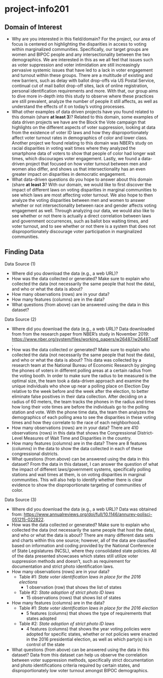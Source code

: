 # project-info201

## **Domain of Interest**
- Why are you interested in this field/domain?
For the project, our area of focus is centered on highlighting the disparities in access to voting within marginalized communities. Specifically, our target groups are women and BIPOC people and any intersectionality between the two demographics. We are interested in this as we all feel that issues such as voter suppression and voter intimidation are still increasingly pervasive systemic issues that have led to a lack in voter engagement and turnout within these groups. There are a multitude of existing and new barriers, such as delay with ballot drop-offs via US Postal Service, continual cut of mail ballot drop-off sites, lack of online registration, personal identification requirements and more. With that, our group aims to dive more in-depth into this study to observe where these practices are still prevalent, analyze the number of people it still affects, as well as understand the effects of it on today’s voting processes.  
- What other examples of data driven projects have you found related to this domain (share **at least 3**)?
Related to this domain, some examples of data driven projects we have are the Block the Vote campaign that highlights on the different aspects of voter suppression, looking at data from the existence of voter ID laws and how they disproportionately affect voter turnout rates in demographics of color and lower class. Another project we found relating to this domain was NBER’s study on racial disparities in voting wait times where they analyzed the smartphone data of voters to show that people of color had longer wait times, which discourages voter engagement. Lastly, we found a data-driven project that focused on how voter turnout between men and women also differ, and shows us that intersectionality has an even greater impact on disparities in democratic engagement.
- What data-driven questions do you hope to answer about this domain (share **at least 3**?
With our domain, we would like to first discover the impact of different laws on voting disparities in marginal communities to see which laws are most affecting voter turnout. We also hope to then analyze the voting disparities between men and women to answer whether or not intersectionality between race and gender affects voting engagement as well. Through analyzing our data, we would also like to see whether or not there is actually a direct correlation between laws and government occurrences, such as ballot box waiting times, and voter turnout, and to see whether or not there is a system that does not disproportionately discourage voter participation in marginalized communities.

## **Finding Data**

Data Source (1)
- Where did you download the data (e.g., a web URL)?
- How was the data collected or generated? Make sure to explain who collected the data (not necessarily the same people that host the data), and who or what the data is about?
- How many observations (rows) are in your data?
- How many features (columns) are in the data?
- What questions (from above) can be answered using the data in this dataset?

Data Source (2)
- Where did you download the data (e.g., a web URL)?
Data downloaded from from the research paper from NBER’s study in November 2019: https://www.nber.org/system/files/working_papers/w26487/w26487.pdf.
- How was the data collected or generated? Make sure to explain who collected the data (not necessarily the same people that host the data), and who or what the data is about?
This data was collected by a research team at the National Bureau of Economic Research by pinging the phones of voters in different polling areas at a certain radius from the voting booth. In order to make sure the radius to be measured is the optimal size, the team took a data-driven approach and examine the unique individuals who show up near a polling place on Election Day relative to the week before and the week after the election, to better eliminate false positives in their data collection. After deciding on a radius of 60 meters, the team tracks the phones in the radius and times how long their vote times are before the individuals go to the polling station and vote. With the phone time data, the team then analyzes the demographics of each polling area to see the disparities in these voting times and how they correlate to the race of each neighborhood.
- How many observations (rows) are in your data?
There are 410 observations (rows) in this data that shows the Congressional District-Level Measures of Wait Time and Disparities in the country.
- How many features (columns) are in the data?
There are 8 features (columns) in the data to show the data collected in each of these congressional districts.
- What questions (from above) can be answered using the data in this dataset?
From the data in this dataset, I can answer the question of what the impact of different laws/government systems, specifically polling stations and wait times at them, is on voting disparities in marginal communities. This will also help to identify whether there is clear evidence to show the disproportionate targeting of communities of color.

Data Source (3)
- Where did you download the data (e.g., a web URL)?
Data was obtained from: https://www.annualreviews.org/doi/full/10.1146/annurev-polisci-051215-022822.
- How was the data collected or generated? Make sure to explain who collected the data (not necessarily the same people that host the data), and who or what the data is about?
There are many different data sets and charts within this one source; however, all of the data are classified based on information and coding provided by the National Conference of State Legislatures (NCSL), where they consolidated state policies. All of the data presented showcases which states still utilize voter suppression methods and doesn’t, such as requirement for documentation and strict photo identification laws.
- How many observations (rows) are in your data?
  - Table #1: _State voter identification laws in place for the 2016 elections_
    - 1 observation (row) that shows the list of states
  - Table #2: _State adoption of strict photo ID laws_
    - 15 observations (rows) that shows list of states
- How many features (columns) are in the data?
  - Table #1: _State voter identification laws in place for the 2016 election_
    - 5 features (columns) that shows the type of requirements that states adopted
  - Table #2: _State adoption of strict photo ID laws_
      - 4 features (columns) that shows the year voting policies were adopted for specific states, whether or not policies were enacted in the 2016 presidential election, as well as which party(s) is in control of the state
- What questions (from above) can be answered using the data in this dataset?
Data from this dataset can help us observe the correlation between voter suppression methods, specifically strict documentation and photo identifications criteria required by certain states, and disproportionately low voter turnout amongst BIPOC demographics.
